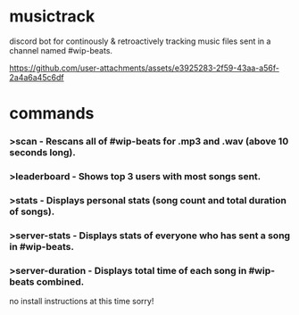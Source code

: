 # musictrack
discord bot for continously & retroactively tracking music files sent in a channel named #wip-beats.

https://github.com/user-attachments/assets/e3925283-2f59-43aa-a56f-2a4a6a45c6df

# commands
### \>scan - Rescans all of #wip-beats for .mp3 and .wav (above 10 seconds long).

### \>leaderboard - Shows top 3 users with most songs sent.

### \>stats - Displays personal stats (song count and total duration of songs).

### \>server-stats - Displays stats of everyone who has sent a song in #wip-beats.

### \>server-duration - Displays total time of each song in #wip-beats combined.

no install instructions at this time sorry!
